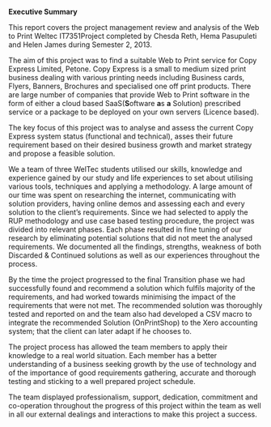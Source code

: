 **Executive Summary**

This report covers the project management review and analysis of the Web
to Print Weltec IT7351Project completed by Chesda Reth, Hema Pasupuleti
and Helen James during Semester 2, 2013.

The aim of this project was to find a suitable Web to Print service for
Copy Express Limited, Petone. Copy Express is a small to medium sized
print business dealing with various printing needs including Business
cards, Flyers, Banners, Brochures and specialised one off print
products. There are large number of companies that provide Web to Print
software in the form of either a cloud based SaaS(**S**oftware **a**s
**a** Solution) prescribed service or a package to be deployed on your
own servers (Licence based).

The key focus of this project was to analyse and assess the current Copy
Express system status (functional and technical), asses their future
requirement based on their desired business growth and market strategy
and propose a feasible solution.

We a team of three WelTec students utilised our skills, knowledge and
experience gained by our study and life experiences to set about
utilising various tools, techniques and applying a methodology. A large
amount of our time was spent on researching the internet, communicating
with solution providers, having online demos and assessing each and
every solution to the client’s requirements. Since we had selected to
apply the RUP methodology and use case based testing procedure, the
project was divided into relevant phases. Each phase resulted in fine
tuning of our research by eliminating potential solutions that did not
meet the analysed requirements. We documented all the findings,
strengths, weakness of both Discarded & Continued solutions as well as
our experiences throughout the process.

By the time the project progressed to the final Transition phase we had
successfully found and recommend a solution which fulfils majority of
the requirements, and had worked towards minimising the impact of the
requirements that were not met. The recommended solution was thoroughly
tested and reported on and the team also had developed a CSV macro to
integrate the recommended Solution (OnPrintShop) to the Xero accounting
system; that the client can later adapt if he chooses to.

The project process has allowed the team members to apply their
knowledge to a real world situation. Each member has a better
understanding of a business seeking growth by the use of technology and
of the importance of good requirements gathering, accurate and thorough
testing and sticking to a well prepared project schedule.

The team displayed professionalism, support, dedication, commitment and
co-operation throughout the progress of this project within the team as
well in all our external dealings and interactions to make this project
a success.
